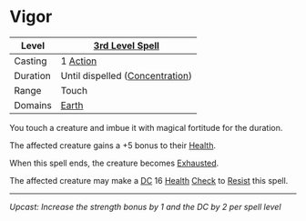 # Vigor

| Level    | [3rd Level Spell](3rd%20Level%20Spells.md)                            |
| -------- | --------------------------------------------------------------------- |
| Casting  | 1 [Action](../../../../Game%20Procedures/Core%20Procedures/Action.md) |
| Duration | Until dispelled ([Concentration](../../Concentration.md))             |
| Range    | Touch                                                                 |
| Domains  | [Earth](../../Spell%20Domains/Earth.md)                               |

You touch a creature and imbue it with magical fortitude for the duration.

The affected creature gains a +5 bonus to their [Health](../../../../Player%20Characters/Attributes/Health.md).

When this spell ends, the creature becomes [Exhausted](../../../../Game%20Procedures/Conditions/Exhausted.md).

The affected creature may make a [DC](../../../../Game%20Procedures/Core%20Procedures/DC.md) 16 [Health](../../../../Player%20Characters/Attributes/Health.md) [Check](../../../../Game%20Procedures/Core%20Procedures/Check.md) to [Resist](../../Resist.md) this spell.

---
*Upcast: Increase the strength bonus by 1 and the DC by 2 per spell level*
